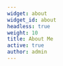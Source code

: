 ```yaml
---
widget: about
widget_id: about
headless: true
weight: 10
title: About Me
active: true
author: admin
---
```

